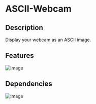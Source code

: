 # ASCII-Webcam

## Description
Display your webcam as an ASCII image.

## Features
![image](https://user-images.githubusercontent.com/66129931/155897198-e67d6f67-2104-4aa7-8206-5ed636eace7d.png)

## Dependencies
![image](https://user-images.githubusercontent.com/66129931/155897316-c7a0ecad-f351-476e-88ed-6937cde068bd.png)
